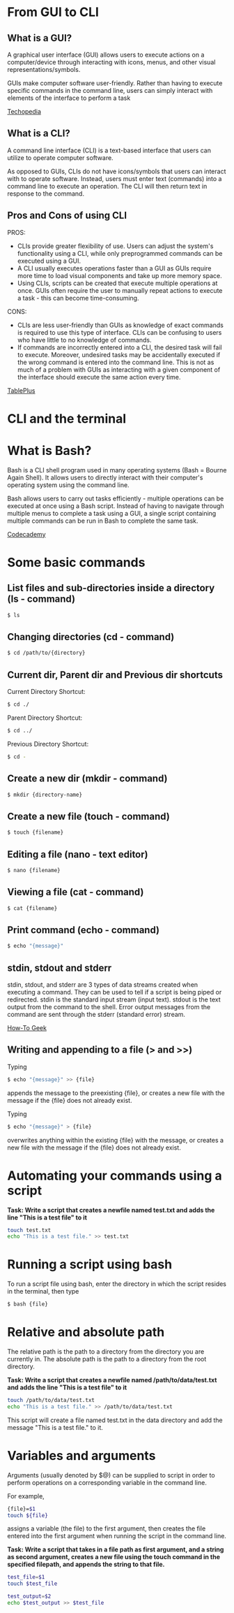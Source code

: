 # From GUI to CLI

## What is a GUI?
A graphical user interface (GUI) allows users to execute actions on a computer/device through interacting with icons, menus, and other visual representations/symbols.

GUIs make computer software user-friendly. Rather than having to execute specific commands in the command line, users can simply interact with elements of the interface to perform a task

[Techopedia](https://www.techopedia.com/definition/5435/graphical-user-interface-gui)

## What is a CLI?
A command line interface (CLI) is a text-based interface that users can utilize to operate computer software.

As opposed to GUIs, CLIs do not have icons/symbols that users can interact with to operate software. Instead, users must enter text (commands) into a command line to execute an operation. The CLI will then return text in response to the command.

## Pros and Cons of using CLI
PROS:
- CLIs provide greater flexibility of use. Users can adjust the system's functionality using a CLI, while only preprogrammed commands can be executed using a GUI.
- A CLI usually executes operations faster than a GUI as GUIs require more time to load visual components and take up more memory space.
- Using CLIs, scripts can be created that execute multiple operations at once. GUIs often require the user to manually repeat actions to execute a task - this can become time-consuming.

CONS:
- CLIs are less user-friendly than GUIs as knowledge of exact commands is required to use this type of interface. CLIs can be confusing to users who have little to no knowledge of commands.
- If commands are incorrectly entered into a CLI, the desired task will fail to execute. Moreover, undesired tasks may be accidentally executed if the wrong command is entered into the command line. This is not as much of a problem with GUIs as interacting with a given component of the interface should execute the same action every time.

[TablePlus](https://tableplus.com/blog/2018/08/cli-vs-gui-which-one-is-better.html#:~:text=Advantages%20and%20disadvantages%20of%20CLI%20and%20GUI&text=So%20the%20CLI%20provides%20greater,to%20do%20with%20a%20GUI.&text=A%20GUI%20needs%20to%20use,than%20using%20the%20command%20line.)

# CLI and the terminal

# What is Bash?
Bash is a CLI shell program used in many operating systems (Bash = Bourne Again Shell). It allows users to directly interact with their computer's operating system using the command line.

Bash allows users to carry out tasks efficiently - multiple operations can be executed at once using a Bash script. Instead of having to navigate through multiple menus to complete a task using a GUI, a single script containing multiple commands can be run in Bash to complete the same task.

[Codecademy](https://www.codecademy.com/resources/blog/what-is-bash-used-for/)

# Some basic commands

## List files and sub-directories inside a directory (ls - command)

```bash
$ ls
```

## Changing directories (cd - command)

```bash
$ cd /path/to/{directory}
```

## Current dir, Parent dir and Previous dir shortcuts
Current Directory Shortcut:
```bash
$ cd ./
```

Parent Directory Shortcut:
```bash
$ cd ../
```

Previous Directory Shortcut:
```bash
$ cd -
```

## Create a new dir (mkdir - command)
```bash
$ mkdir {directory-name}
```

## Create a new file (touch - command)
```bash
$ touch {filename}
```

## Editing a file (nano - text editor)
```bash
$ nano {filename}
```

## Viewing a file (cat - command)
```bash
$ cat {filename}
```

## Print command (echo - command)
```bash
$ echo "{message}"
```

## stdin, stdout and stderr
stdin, stdout, and stderr are 3 types of data streams created when executing a command. They can be used to tell if a script is being piped or redirected. stdin is the standard input stream (input text). stdout is the text output from the command to the shell. Error output messages from the command are sent through the stderr (standard error) stream. 

[How-To Geek](https://www.howtogeek.com/435903/what-are-stdin-stdout-and-stderr-on-linux/)
## Writing and appending to a file (> and >>)
Typing
```bash
$ echo "{message}" >> {file}
```
appends the message to the preexisting {file}, or creates a new file with the message if the {file} does not already exist. 

Typing
```bash
$ echo "{message}" > {file}
```
overwrites anything within the existing {file} with the message, or creates a new file with the message if the {file} does not already exist.

# Automating your commands using a script

**Task: Write a script that creates a newfile named test.txt and adds the line "This is a test file" to it**

```bash
touch test.txt
echo "This is a test file." >> test.txt
```

# Running a script using bash
To run a script file using bash, enter the directory in which the script resides in the terminal, then type

```bash
$ bash {file}
```

# Relative and absolute path
The relative path is the path to a directory from the directory you are currently in. The absolute path is the path to a directory from the root directory. 

**Task: Write a script that creates a newfile named /path/to/data/test.txt and adds the line "This is a test file" to it**
```bash
touch /path/to/data/test.txt
echo "This is a test file." >> /path/to/data/test.txt
```
This script will create a file named test.txt in the data directory and add the message "This is a test file." to it. 

# Variables and arguments
Arguments (usually denoted by $@) can be supplied to script in order to perform operations on a corresponding variable in the command line. 

For example,
```bash
{file}=$1
touch ${file}
```
assigns a variable (the file) to the first argument, then creates the file entered into the first argument when running the script in the command line. 

**Task: Write a script that takes in a file path as first argument, and a string as second argument, creates a new file using the touch command in the specified filepath, and appends the string to that file.**
```bash
test_file=$1 
touch $test_file 

test_output=$2
echo $test_output >> $test_file
```




